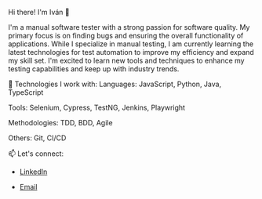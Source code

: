Hi there! I'm Iván 👋

I'm a manual software tester with a strong passion for software quality. My primary focus is on finding bugs and ensuring the overall functionality of applications. While I specialize in manual testing, I am currently learning the latest technologies for test automation to improve my efficiency and expand my skill set. I'm excited to learn new tools and techniques to enhance my testing capabilities and keep up with industry trends.

🚀 Technologies I work with:
Languages: JavaScript, Python, Java, TypeScript

Tools: Selenium, Cypress, TestNG, Jenkins, Playwright

Methodologies: TDD, BDD, Agile

Others: Git, CI/CD

📫 Let's connect:

- [LinkedIn](https://www.linkedin.com/in/ivancubilla)

- [Email](mailto:ivancubilla1@gmail.com)
